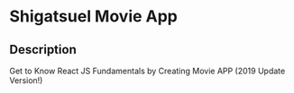 # Shigatsuel Movie App

## Description

Get to Know React JS Fundamentals by Creating Movie APP (2019 Update Version!)
